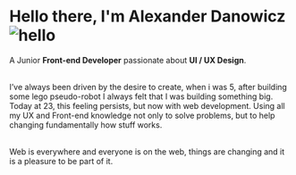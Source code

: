 # Hello there, I'm Alexander Danowicz ![hello](https://i.ibb.co/MRhJwnC/ezgif-com-resize-2.gif)
A Junior **Front-end Developer** passionate about **UI / UX Design**.

</br>
I’ve always been driven by the desire to create, when i was 5, after building some lego pseudo-robot I always felt that I was building something big. Today at 23, this feeling persists, but now with web development. Using all my UX and Front-end knowledge not only to solve problems, but to help changing fundamentally how stuff works.
</br>
</br>

Web is everywhere and everyone is on the web, things are changing and it is a pleasure to be part of it.


